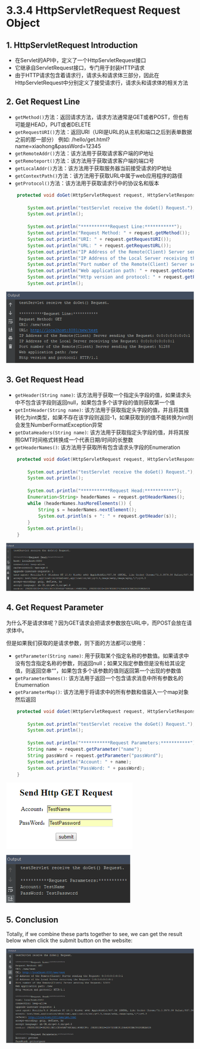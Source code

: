 # 3.3.4 HttpServletRequest Request Object

## 1. HttpServletRequest Introduction

* 在Servlet的API中，定义了一个HttpServletRequest接口
* 它继承自ServletRequest接口，专门用于封装HTTP请求
* 由于HTTP请求包含着请求行，请求头和请求体三部分，因此在HttpServletRequest中分别定义了接受请求行，请求头和请求体的相关方法

## 2. Get Request Line

* `getMethod()`方法：返回请求方法，请求方法通常是GET或者POST，但也有可能是HEAD，PUT或者DELETE
* `getRequestURI()`方法：返回URI（URI是URL的从主机和端口之后到表单数据之前的那一部分） 例如: /hello/get.html?name=xiaohong&passWord=12345
* `getRemoteAddr()`方法：该方法用于获取请求客户端的IP地址
* `getRemoteport()`方法：该方法用于获取请求客户端的端口号
* `getLocalAddr()`方法：该方法用于获取服务器当前接受请求的IP地址
* `getContextPath()`方法：该方法用于获取URL中属于web应用程序的路径
* `getProtocol()`方法：该方法用于获取请求行中的协议名和版本

```java
    protected void doGet(HttpServletRequest request, HttpServletResponse response) throws ServletException, IOException {

        System.out.println("testServlet receive the doGet() Request.");
        System.out.println();

        System.out.println("***********Request Line:***********");
        System.out.println("Request Method: " + request.getMethod());
        System.out.println("URI: " + request.getRequestURI());
        System.out.println("URL: " + request.getRequestURL());
        System.out.println("IP Address of the Remote(Client) Server sending the Request: " + request.getRemoteAddr());
        System.out.println("IP Address of the Local Server receiving the Request: " + request.getLocalAddr());
        System.out.println("Port number of the Remote(Client) Server sending the Request: " + request.getRemotePort());
        System.out.println("Web application path: " + request.getContextPath());
        System.out.println("Http version and protocol: " + request.getProtocol());
        System.out.println();
```

![](../../.gitbook/assets/image%20%2825%29.png)

## 3. Get Request Head

* `getHeader(String name)`: 该方法用于获取一个指定头字段的值，如果请求头中不包含该字段则返回null，如果包含多个该字段的值则获取第一个值
* `getIntHeader(String name)`: 该方法用于获取指定头字段的值，并且将其值转化为int类型，如果不存在该字段则返回-1，如果获取到的值不能转换为int则会发生NumberFormatException异常
* `getDataHeaders(String name)`: 该方法用于获取指定头字段的值，并将其按照GMT时间格式转换成一个代表日期/时间的长整数
* `getHeaderNames()`: 该方法用于获取所有包含请求头字段的Enumeration

```java
    protected void doGet(HttpServletRequest request, HttpServletResponse response) throws ServletException, IOException {

        System.out.println("testServlet receive the doGet() Request.");
        System.out.println();

        System.out.println("***********Request Head:***********");
        Enumeration<String> headerNames = request.getHeaderNames();
        while (headerNames.hasMoreElements()) {
            String s = headerNames.nextElement();
            System.out.println(s + ": " + request.getHeader(s));
        }
        System.out.println();
    }
```

![](../../.gitbook/assets/image%20%2811%29.png)

## 4. Get Request Parameter

为什么不是请求体呢？因为GET请求会把请求参数放在URL中，而POST会放在请求体中。

但是如果我们获取的是请求参数，则下面的方法都可以使用：

* `getParameter(String name)`: 用于获取某个指定名称的参数值。如果请求中没有包含指定名称的参数，则返回null；如果又指定参数但是没有给其设定值，则返回空串“”，如果包含多个该参数的值则返回第一个出现的参数值
* `getParameterNames()`: 该方法用于返回一个包含请求消息中所有参数名的Enumernation
* `getParameterMap()`: 该方法用于将请求中的所有参数和值装入一个map对象然后返回

```java
    protected void doGet(HttpServletRequest request, HttpServletResponse response) throws ServletException, IOException {

        System.out.println("testServlet receive the doGet() Request.");
        System.out.println();

        System.out.println("***********Request Parameters:***********");
        String name = request.getParameter("name");
        String passWord = request.getParameter("passWord");
        System.out.println("Account: " + name);
        System.out.println("PassWord: " + passWord);
    }
```

![](../../.gitbook/assets/image%20%2813%29.png)

![](../../.gitbook/assets/image%20%281%29.png)

## 5. Conclusion

Totally, if we combine these parts together to see, we can get the result below when click the submit button on the website:

![](../../.gitbook/assets/image%20%2810%29.png)

